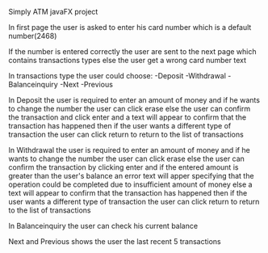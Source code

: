 Simply ATM javaFX project

In first page the user is asked to enter his card number which is a default number(2468)

If the number is entered correctly the user are sent to the next page which contains transactions types else the user get a wrong card number text

In transactions type the user could choose:
  -Deposit
  -Withdrawal
  -Balanceinquiry
  -Next
  -Previous 
  
In Deposit the user is required to enter an amount of money and if he wants to change the number the user can click erase else the user can confirm the transaction and click enter and a text will appear to confirm that the transaction has happened then if the user wants a different type of transaction the user can click return to return to the list of transactions

In Withdrawal the user is required to enter an amount of money and if he wants to change the number the user can click erase else the user can confirm the transaction by clicking enter and if the entered amount is greater than the user's balance an error text will apper specifying that the operation could be completed due to insufficient amount of money else a text will appear to confirm that the transaction has happened then if the user wants a different type of transaction the user can click return to return to the list of transactions

In Balanceinquiry the user can check his current balance 

Next and Previous shows the user the last recent 5 transactions 